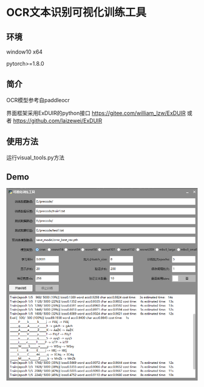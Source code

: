 # OCR文本识别可视化训练工具
## 环境
window10 x64

pytorch>=1.8.0

## 简介
OCR模型参考自paddleocr

界面框架采用ExDUIR的python接口 https://gitee.com/william_lzw/ExDUIR 或者 https://github.com/laizewei/ExDUIR

## 使用方法
运行visual_tools.py方法

## Demo
![image](demo.png)    